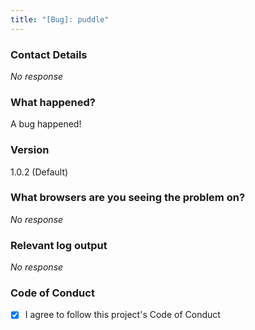 ```yaml
---
title: "[Bug]: puddle"
---
```


### Contact Details

_No response_

### What happened?

A bug happened!

### Version

1.0.2 (Default)

### What browsers are you seeing the problem on?

_No response_

### Relevant log output

_No response_

### Code of Conduct

- [X] I agree to follow this project's Code of Conduct